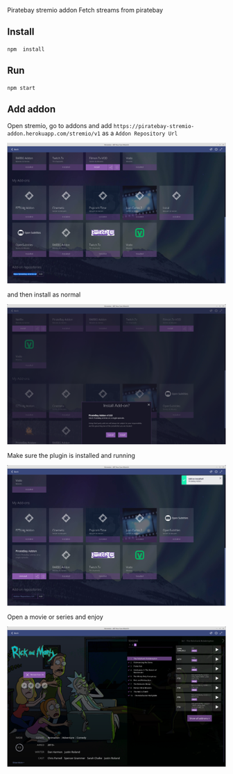  Piratebay stremio addon
Fetch streams from piratebay

## Install
``npm  install``

## Run
``npm start``

## Add addon

Open stremio, go to addons and add `https://piratebay-stremio-addon.herokuapp.com/stremio/v1` as a `Addon Repository Url`

![Add plugin](screenshots/1.%20Add%20plugin.png?raw=true)

and then install as normal

![Install plugin](screenshots/2.%20Install%20plugin.png?raw=true)
 
Make sure the plugin is installed and running

![Verify that is installed](screenshots/3.%20Verify%20that%20is%20installed.png?raw=true)

Open a movie or series and enjoy

![Enjoy](screenshots/4.%20Enjoy.png?raw=true)
